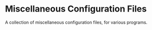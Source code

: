# Miscellaneous Configuration Files

A collection of miscellaneous configuration files, for various programs.

